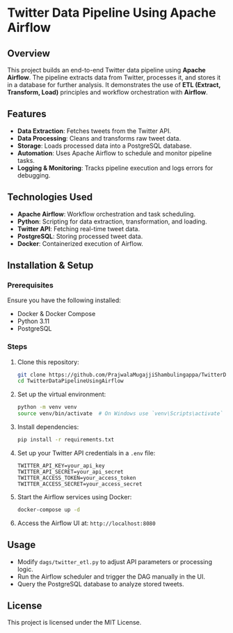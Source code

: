 # Twitter Data Pipeline Using Apache Airflow

## Overview
This project builds an end-to-end Twitter data pipeline using **Apache Airflow**. The pipeline extracts data from Twitter, processes it, and stores it in a database for further analysis. It demonstrates the use of **ETL (Extract, Transform, Load)** principles and workflow orchestration with **Airflow**.

## Features
- **Data Extraction**: Fetches tweets from the Twitter API.
- **Data Processing**: Cleans and transforms raw tweet data.
- **Storage**: Loads processed data into a PostgreSQL database.
- **Automation**: Uses Apache Airflow to schedule and monitor pipeline tasks.
- **Logging & Monitoring**: Tracks pipeline execution and logs errors for debugging.

## Technologies Used
- **Apache Airflow**: Workflow orchestration and task scheduling.
- **Python**: Scripting for data extraction, transformation, and loading.
- **Twitter API**: Fetching real-time tweet data.
- **PostgreSQL**: Storing processed tweet data.
- **Docker**: Containerized execution of Airflow.

## Installation & Setup
### Prerequisites
Ensure you have the following installed:
- Docker & Docker Compose
- Python 3.11
- PostgreSQL

### Steps
1. Clone this repository:
   ```bash
   git clone https://github.com/PrajwalaMugajjiShambulingappa/TwitterDataPipelineUsingAirflow.git
   cd TwitterDataPipelineUsingAirflow
   ```
2. Set up the virtual environment:
   ```bash
   python -m venv venv
   source venv/bin/activate  # On Windows use `venv\Scripts\activate`
   ```
3. Install dependencies:
   ```bash
   pip install -r requirements.txt
   ```
4. Set up your Twitter API credentials in a `.env` file:
   ```
   TWITTER_API_KEY=your_api_key
   TWITTER_API_SECRET=your_api_secret
   TWITTER_ACCESS_TOKEN=your_access_token
   TWITTER_ACCESS_SECRET=your_access_secret
   ```
5. Start the Airflow services using Docker:
   ```bash
   docker-compose up -d
   ```
6. Access the Airflow UI at: `http://localhost:8080`

## Usage
- Modify `dags/twitter_etl.py` to adjust API parameters or processing logic.
- Run the Airflow scheduler and trigger the DAG manually in the UI.
- Query the PostgreSQL database to analyze stored tweets.

## License
This project is licensed under the MIT License.
